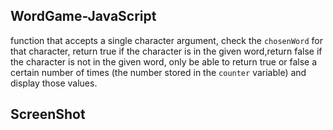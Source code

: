 ## WordGame-JavaScript

function that accepts a single character argument, check the `chosenWord` for that character, return true if the character is in the given word,return false if the character is not in the given word, only be able to return true or false a certain number of times (the number stored in the `counter` variable) and display those values.

## ScreenShot



